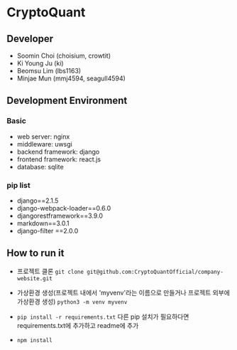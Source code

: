 # CryptoQuant
## Developer
* Soomin Choi (choisium, crowtit)
* Ki Young Ju (ki)
* Beomsu Lim (lbs1163)
* Minjae Mun (mmj4594, seagull4594)

## Development Environment
### Basic
* web server: nginx
* middleware: uwsgi
* backend framework: django
* frontend framework: react.js
* database: sqlite

### pip list
* django==2.1.5
* django-webpack-loader==0.6.0
* djangorestframework==3.9.0
* markdown==3.0.1
* django-filter ==2.0.0

## How to run it
* 프로젝트 클론
  `git clone git@github.com:CryptoQuantOfficial/company-website.git`

* 가상환경 생성(프로젝트 내에서 'myvenv'라는 이름으로 만들거나 프로젝트 외부에 가상환경 생성)
  `python3 -m venv myvenv`

* `pip install -r requirements.txt`
  다른 pip 설치가 필요하다면 requirements.txt에 추가하고 readme에 추가

* `npm install`
